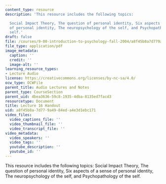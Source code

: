 ```yaml
---
content_type: resource
description: 'This resource includes the following topics:

  Social Impact Theory, The question of personal identity, Six aspects of a sense
  of personal identity, The neuropsychology of the self, and Psychopathology of the
  self.'
draft: false
file: /courses/9-00-introduction-to-psychology-fall-2004/a8f45b8a7d779a4984eda4e3d1ebc171_h16_1.pdf
file_type: application/pdf
image_metadata:
  caption: ''
  credit: ''
  image-alt: ''
learning_resource_types:
- Lecture Audio
license: https://creativecommons.org/licenses/by-nc-sa/4.0/
ocw_type: OCWFile
parent_title: Audio Lectures and Notes
parent_type: CourseSection
parent_uid: 4bea3636-59c8-1935-4dba-8135ed7facd3
resourcetype: Document
title: Lecture 16 Handout
uid: a8f45b8a-7d77-9a49-84ed-a4e3d1ebc171
video_files:
  video_captions_file: ''
  video_thumbnail_file: ''
  video_transcript_file: ''
video_metadata:
  video_speakers: ''
  video_tags: ''
  youtube_description: ''
  youtube_id: ''
---
```

This resource includes the following topics:
Social Impact Theory, The question of personal identity, Six aspects of a sense of personal identity, The neuropsychology of the self, and Psychopathology of the self.

